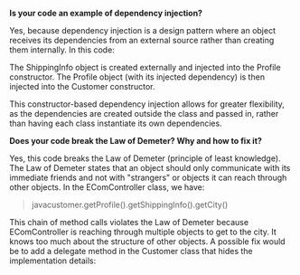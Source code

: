 **Is your code an example of dependency injection?**

Yes, because dependency injection is a design pattern where an object receives its dependencies from an external source rather than creating them internally.
In this code:

The ShippingInfo object is created externally and injected into the Profile constructor.
The Profile object (with its injected dependency) is then injected into the Customer constructor.

This constructor-based dependency injection allows for greater flexibility, as the dependencies are created outside the class and passed in, rather than having each class instantiate its own dependencies.

**Does your code break the Law of Demeter? Why and how to fix it?**

Yes, this code breaks the Law of Demeter (principle of least knowledge). The Law of Demeter states that an object should only communicate with its immediate friends and not with "strangers" or objects it can reach through other objects.
In the EComController class, we have:
> javacustomer.getProfile().getShippingInfo().getCity()

This chain of method calls violates the Law of Demeter because EComController is reaching through multiple objects to get to the city. It knows too much about the structure of other objects.
A possible fix would be to add a delegate method in the Customer class that hides the implementation details: